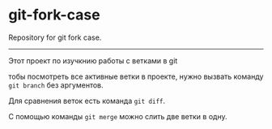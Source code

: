 # git-fork-case
Repository for git fork case.

---

Этот проект по изучкнию работы с ветками в git

тобы посмотреть все активные ветки в проекте, нужно вызвать команду `git branch` без аргументов.  

Для сравнения веток есть команда `git diff`.

С помощью команды `git merge` можно слить две ветки в одну.
